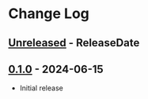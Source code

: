 # Change Log

<!-- next-header -->
## [Unreleased] - ReleaseDate


## [0.1.0] - 2024-06-15

- Initial release

<!-- next-url -->
[Unreleased]: https://github.com/jieyouxu/modio-modcheck/compare/v0.1.0...HEAD
[0.1.0]: https://github.com/trumank/mint/compare/v0.1.0...v0.1.0
